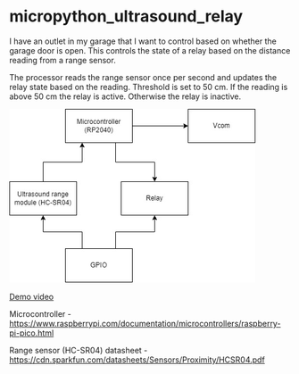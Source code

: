 # micropython_ultrasound_relay
I have an outlet in my garage that I want to control based on whether the garage door is open.
This controls the state of a relay based on the distance reading from a range sensor.

The processor reads the range sensor once per second and updates the relay state based on the reading.
Threshold is set to 50 cm. 
If the reading is above 50 cm the relay is active.
Otherwise the relay is inactive.

![Block diagram](https://github.com/rajohnson/micropython_ultrasound_relay/blob/main/block_diagram.jpg)

[Demo video](https://youtu.be/Ks6QMVZVaHA)

Microcontroller - https://www.raspberrypi.com/documentation/microcontrollers/raspberry-pi-pico.html

Range sensor (HC-SR04) datasheet - https://cdn.sparkfun.com/datasheets/Sensors/Proximity/HCSR04.pdf
